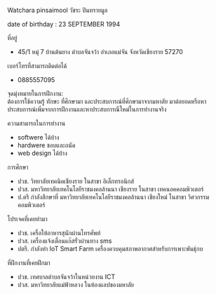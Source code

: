 Watchara pinsaimool วัชระ ปินทรายมูล

date of birthday : 23 SEPTEMBER 1994

ที่อยู่
- 45/1 หมุ่ 7 บ้านต้นยาง ตำบลจันจว้า อำเภอแม่จัน จังหวัดเชียงราย 57270

เบอร์โทรที่สามารถติดต่อได้
 - 0885557095

จุดมุ่งหมายในการฝึกงาน:                
ต้องการใช้ความรู้ ทักษะ ที่ศึกษามา และประสบการณ์ที่ศึกษามาจากมหาลัย มาต่อยอดหรือหาประสบการณ์เพิ่มจากการฝึกงานและหาประสบการณืใหม่ในการทำงานจริง

ความสามารถในการทำงาน
 - softwere ได้บ้าง
 - hardwere ชอบและถนัด
 - web design ได้บ้าง
 
 การศึกษา
 - ปวช. วิทยาลัยเทคนิคเชียงราย ในสาขา อิเล็กทรอนิกส์
 - ปวส. มหาวิทยาลัยเทคโนโลยีราชมงคลล้านนา เชียงราย ในสาขา เทคนอคคอมพิวเตอร์
 - ป.ตรี กำลังสึกษาที่ มหาวิทยาลัยเทคโนโลยีราชมงคลล้านนา เชียงใหม่ ในสาขา วิศวกรรมคอมพิวเตอร์
 
 โปรเจคที่เคยทำมา
 - ปวช. เครื่อให้อาหารสุนักผ่านโทรศัพท์
 - ปวส. เครื่องแจ้งเตื่อนแก๊สรั่วผ่านทาง sms
 - ปตรี. กำลังทำ IoT Smart Farm เครื่องควบคุมสภาพอากาศสำหรับการเพาะพันธุ์กบ
 
 ที่ฝึกงานที่เคยฝึกมา
 - ปวช. เทศบาลตำบลจันจว้าในหน่วยงาน ICT
 - ปวส. มหาวิทยาลัยแม่ฟ้าหลวง ในห้องแลปของมหาลัย
 
